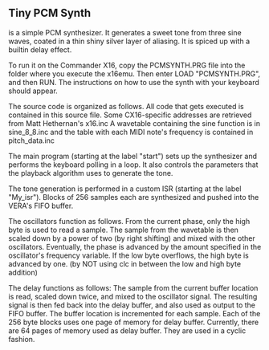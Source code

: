Tiny PCM Synth
--------------

is a simple PCM synthesizer.
It generates a sweet tone from three sine waves, coated in a thin shiny
silver layer of aliasing. It is spiced up with a builtin delay effect.

To run it on the Commander X16, copy the PCMSYNTH.PRG file into the folder
where you execute the x16emu. Then enter LOAD "PCMSYNTH.PRG", and then RUN.
The instructions on how to use the synth with your keyboard should appear.

The source code is organized as follows.
All code that gets executed is contained in this source file.
Some CX16-specific addresses are retrieved from Matt Hethernan's x16.inc
A wavetable containing the sine function is in sine_8_8.inc
and the table with each MIDI note's frequency is contained in pitch_data.inc

The main program (starting at the label "start") sets up the synthesizer and
performs the keyboard polling in a loop. It also controls the parameters
that the playback algorithm uses to generate the tone.

The tone generation is performed in a custom ISR (starting at the label
"My_isr"). Blocks of 256 samples each are synthesized and pushed into the
VERA's FIFO buffer.

The oscillators function as follows. From the current phase, only the high
byte is used to read a sample. The sample from the wavetable is then scaled
down by a power of two (by right shifting) and mixed with the other
oscillators. Eventually, the phase is advanced by the amount specified in
the oscillator's frequency variable.
If the low byte overflows, the high byte is advanced by one. (by NOT using
clc in between the low and high byte addition)

The delay functions as follows:
The sample from the current buffer location is read, scaled down twice, and
mixed to the oscillator signal. The resulting signal is then fed back into
the delay buffer, and also used as output to the FIFO buffer.
The buffer location is incremented for each sample.
Each of the 256 byte blocks uses one page of memory for delay buffer.
Currently, there are 64 pages of memory used as delay buffer. They are used 
in a cyclic fashion.
